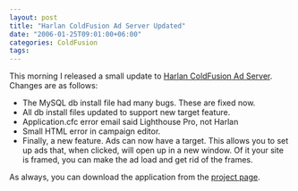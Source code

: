```yaml
---
layout: post
title: "Harlan ColdFusion Ad Server Updated"
date: "2006-01-25T09:01:00+06:00"
categories: ColdFusion 
tags: 
---
```


This morning I released a small update to <a href="http://ray.camdenfamily.com/projects/harlan">Harlan ColdFusion Ad Server</a>. Changes are as follows:

<ul>
<li>The MySQL db install file had many bugs. These are fixed now.
<li>All db install files updated to support new target feature.
<li>Application.cfc error email said Lighthouse Pro, not Harlan
<li>Small HTML error in campaign editor.
<li>Finally, a new feature. Ads can now have a target. This allows you to set up ads that, when clicked, will open up in a new window. Of it your site is framed, you can make the ad load and get rid of the frames.
</ul>

As always, you can download the application from the <a href="http://ray.camdenfamily.com/projects/harlan">project page</a>.